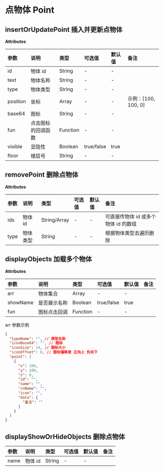 # 点物体 Point

## insertOrUpdatePoint 插入并更新点物体

**Attributes**

| 参数     | 说明               | 类型     | 可选值     | 默认值 | 备注                |
| :------- | :----------------- | :------- | :--------- | :----- | :------------------ |
| id       | 物体 id            | String   | -          | -      |
| text     | 物体名称           | String   | -          | -      |
| type     | 物体类型           | String   | -          | -      |
| position | 坐标               | Array    | -          | -      | 示例：[100, 100, 0] |
| base64   | 图标               | String   | -          | -      |
| fun      | 点击图标的回调函数 | Function | -          | -      |
| visible  | 显隐性             | Boolean  | true/false | true   |
| floor    | 楼层号             | String   | -          | -      |

## removePoint 删除点物体

**Attributes**

| 参数 | 说明     | 类型         | 可选值 | 默认值 | 备注                                 |
| :--- | :------- | :----------- | :----- | :----- | :----------------------------------- |
| ids  | 物体 id  | String/Array | -      | -      | 可直接传物体 id 或多个物体 id 的数组 |
| type | 物体类型 | String       | -      | -      | 根据物体类型去遍历删除               |

## displayObjects 加载多个物体

**Attributes**

| 参数     | 说明         | 类型     | 可选值     | 默认值 | 备注 |
| :------- | :----------- | :------- | :--------- | :----- | :--- |
| arr      | 物体集合     | Array    | -          | -      |      |
| showName | 是否展示名称 | Boolean  | true/false | true   |
| fun      | 图标点击回调 | Function | -          | -      |      |

arr 参数示例

```json
{
  "typeName": "", // 类型名称
  "iconBase64": "", // 图标
  "iconSize": 24, // 图标大小
  "iconOffset": 0, // 图标偏移度 正向上 负向下
  "point": [
    {
      "x": 100,
      "y": 100,
      "z": 0,
      "id": "",
      "name": "",
      "cnName": "",
      "icon": "",
      "data": {
        "备注": ""
      }
    }
  ]
}
```

## displayShowOrHideObjects 删除点物体

| 参数 | 说明    | 类型   | 可选值 | 默认值 | 备注 |
| :--- | :------ | :----- | :----- | :----- | :--- |
| name | 物体 id | String | -      | -      |      |
